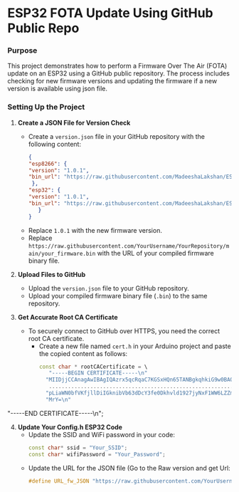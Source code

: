 # ESP32 FOTA Update Using GitHub Public Repo

### Purpose
This project demonstrates how to perform a Firmware Over The Air (FOTA) update on an ESP32 using a GitHub public repository. The process includes checking for new firmware versions and updating the firmware if a new version is available using json file.

### Setting Up the Project

1. **Create a JSON File for Version Check**
   - Create a `version.json` file in your GitHub repository with the following content:
     ```json
     {
     "esp8266": {
     "version": "1.0.1",
     "bin_url": "https://raw.githubusercontent.com/MadeeshaLakshan/ESP8266_FOTA_PUBLIC/main/ESP8266.ino.bin"
      },
     "esp32": {
     "version": "1.0.1",
     "bin_url": "https://raw.githubusercontent.com/MadeeshaLakshan/ESP8266_FOTA_PUBLIC/main/FOTA_with_github_public_repo.ino.bin"
        }
     }
     ```
   - Replace `1.0.1` with the new firmware version.
   - Replace `https://raw.githubusercontent.com/YourUsername/YourRepository/main/your_firmware.bin` with the URL of your compiled firmware binary file.

2. **Upload Files to GitHub**
   - Upload the `version.json` file to your GitHub repository.
   - Upload your compiled firmware binary file (`.bin`) to the same repository.

3. **Get Accurate Root CA Certificate**
   - To securely connect to GitHub over HTTPS, you need the correct root CA certificate.
     - Create a new file named `cert.h` in your Arduino project and paste the copied content as follows:
       ```cpp
       const char * rootCACertificate = \
          "-----BEGIN CERTIFICATE-----\n"
         "MIIDjjCCAnagAwIBAgIQAzrx5qcRqaC7KGSxHQn65TANBgkqhkiG9w0BAQsFADBh\n"
          ...................................................................
         "pLiaWN0bfVKfjllDiIGknibVb63dDcY3fe0Dkhvld1927jyNxF1WW6LZZm6zNTfl\n"
         "MrY=\n"
"-----END CERTIFICATE-----\n";

4. **Update Your Config.h ESP32 Code**
   - Update the SSID and WiFi password in your code:
     ```cpp
     const char* ssid = "Your_SSID";
     const char* wifiPassword = "Your_Password";
     ```
   - Update the URL for the JSON file (Go to the Raw version and get Url: 
     ```cpp
     #define URL_fw_JSON "https://raw.githubusercontent.com/YourUsername/YourRepository/main/version.json"
     ```




